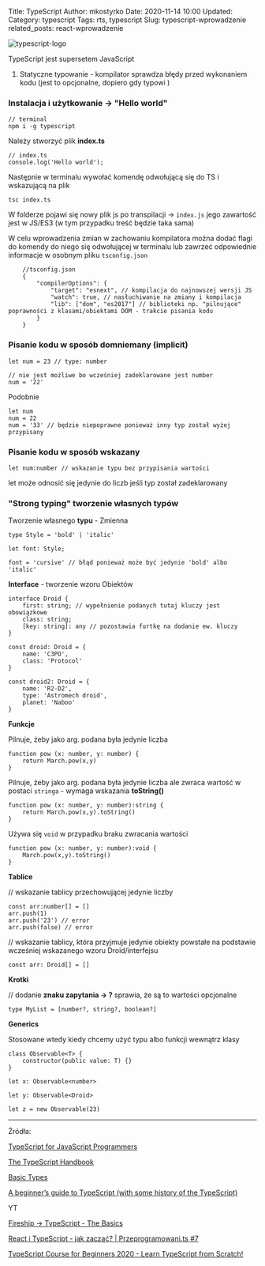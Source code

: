 Title: TypeScript
Author: mkostyrko
Date: 2020-11-14 10:00
Updated:
Category: typescript
Tags: rts, typescript
Slug: typescript-wprowadzenie
related_posts: react-wprowadzenie

![typescript-logo](https://www.positronx.io/wp-content/uploads/2018/11/positronx-banner-1152-1.jpg)

TypeScript jest supersetem JavaScript

1. Statyczne typowanie - kompilator sprawdza błędy przed wykonaniem kodu (jest to opcjonalne, dopiero gdy typowi )

### Instalacja i użytkowanie -> "Hello world"

    // terminal
    npm i -g typescript

Należy stworzyć plik **index.ts**

    // index.ts
    console.log('Hello world');

Następnie w terminalu wywołać komendę odwołującą się do TS i wskazującą na plik

    tsc index.ts

W folderze pojawi się nowy plik js po transpilacji -> `index.js` jego zawartość jest w JS/ES3 (w tym przypadku treść będzie taka sama)

W celu wprowadzenia zmian w zachowaniu kompilatora można dodać flagi do komendy do niego się odwołującej w terminalu lub zawrzeć odpowiednie informacje w osobnym pliku `tsconfig.json`

        //tsconfig.json
        {
            "compilerOptions": {
                "target": "esnext", // kompilacja do najnowszej wersji JS
                "watch": true, // nasłuchiwanie na zmiany i kompilacja
                "lib": ["dom", "es2017"] // biblioteki np. "pilnujące" poprawności z klasami/obiektami DOM - trakcie pisania kodu
            }
        }

### Pisanie kodu w sposób domniemany (implicit)

    let num = 23 // type: number

    // nie jest możliwe bo wcześniej zadeklarowane jest number
    num = '22'

Podobnie

    let num
    num = 22
    num = '33' // będzie niepoprawne ponieważ inny typ został wyżej przypisany

### Pisanie kodu w sposób wskazany

    let num:number // wskazanie typu bez przypisania wartości

let może odnosić się jedynie do liczb jeśli typ został zadeklarowany

### "Strong typing" tworzenie własnych typów

Tworzenie własnego **typu** - Zmienna

    type Style = 'bold' | 'italic'

    let font: Style;

    font = 'cursive' // błąd ponieważ może być jedynie 'bold' albo 'italic'

**Interface** - tworzenie wzoru Obiektów

    interface Droid {
        first: string; // wypełnienie podanych tutaj kluczy jest obowiązkowe
        class: string;
        [key: string]: any // pozostawia furtkę na dodanie ew. kluczy
    }

    const droid: Droid = {
        name: 'C3PO',
        class: 'Protocol'
    }

    const droid2: Droid = {
        name: 'R2-D2',
        type: 'Astromech droid',
        planet: 'Naboo'
    }

**Funkcje**

Pilnuje, żeby jako arg. podana była jedynie liczba

    function pow (x: number, y: number) {
        return March.pow(x,y)
    }

Pilnuje, żeby jako arg. podana była jedynie liczba ale zwraca wartość w postaci `stringa` - wymaga wskazania **toString()**

    function pow (x: number, y: number):string {
        return March.pow(x,y).toString()
    }


Używa się `void` w przypadku braku zwracania wartości

    function pow (x: number, y: number):void {
        March.pow(x,y).toString()
    }


**Tablice**

// wskazanie tablicy przechowującej jedynie liczby

    const arr:number[] = []
    arr.push(1)
    arr.push('23') // error
    arr.push(false) // error

// wskazanie tablicy, która przyjmuje jedynie obiekty powstałe na podstawie wcześniej wskazanego wzoru Droid/interfejsu

    const arr: Droid[] = []

**Krotki**

// dodanie **znaku zapytania -> ?** sprawia, że są to wartości opcjonalne

    type MyList = [number?, string?, boolean?]

**Generics**

Stosowane wtedy kiedy chcemy użyć typu albo funkcji wewnątrz klasy

    class Observable<T> {
        constructor(public value: T) {}
    }

    let x: Observable<number>

    let y: Observable<Droid>

    let z = new Observable(23)


---

Źródła:

[TypeScript for JavaScript Programmers](https://www.typescriptlang.org/docs/handbook/typescript-in-5-minutes.html)

[The TypeScript Handbook](https://www.typescriptlang.org/docs/handbook/intro.html)

[Basic Types](https://www.typescriptlang.org/docs/handbook/intro.html)

[A beginner’s guide to TypeScript (with some history of the TypeScript)](https://medium.com/jspoint/typescript-a-beginners-guide-6956fe8bcf9e)

YT

[Fireship -> TypeScript - The Basics](https://www.youtube.com/watch?v=ahCwqrYpIuM&t=1s&ab_channel=Fireship)

[React i TypeScript - jak zacząć? | Przeprogramowani.ts #7](https://www.youtube.com/watch?v=nRdR6xAgGvw)

[TypeScript Course for Beginners 2020 - Learn TypeScript from Scratch!](https://www.youtube.com/watch?v=BwuLxPH8IDs)
